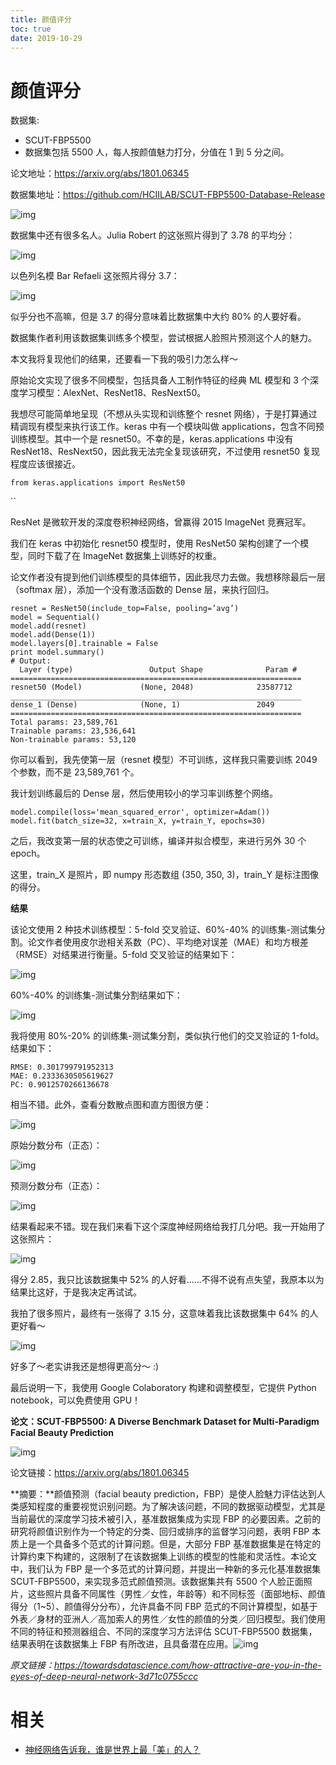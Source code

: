 ```yaml
---
title: 颜值评分
toc: true
date: 2019-10-29
---
```

# 颜值评分

数据集:

- SCUT-FBP5500
- 数据集包括 5500 人，每人按颜值魅力打分，分值在 1 到 5 分之间。

论文地址：https://arxiv.org/abs/1801.06345

数据集地址：https://github.com/HCIILAB/SCUT-FBP5500-Database-Release





![img](https://mmbiz.qpic.cn/mmbiz_png/KmXPKA19gW9GZkDofQ5eZoHSLcdCNjzaaq2bDV00VhxOVsnMlU31qsib9bTTd0JQicdpqhic3wbFicjkicXIb6sgVOQ/640?wx_fmt=png&tp=webp&wxfrom=5&wx_lazy=1&wx_co=1)



数据集中还有很多名人。Julia Robert 的这张照片得到了 3.78 的平均分：





![img](https://mmbiz.qpic.cn/mmbiz_png/KmXPKA19gW9GZkDofQ5eZoHSLcdCNjzauticSbMCadG4XSaicklZ5Dsxic2vE1j6baeJ2nia1ia3YN3uUfuyGwHFKKQ/640?wx_fmt=png&tp=webp&wxfrom=5&wx_lazy=1&wx_co=1)



以色列名模 Bar Refaeli 这张照片得分 3.7：





![img](https://mmbiz.qpic.cn/mmbiz_png/KmXPKA19gW9GZkDofQ5eZoHSLcdCNjzaqIFUQIouqfjictvYsSKK3NmDeibm1UXibxNvDDfWZYuVWGwxWtcYgVHnw/640?wx_fmt=png&tp=webp&wxfrom=5&wx_lazy=1&wx_co=1)



似乎分也不高嘛，但是 3.7 的得分意味着比数据集中大约 80% 的人要好看。



数据集作者利用该数据集训练多个模型，尝试根据人脸照片预测这个人的魅力。



本文我将复现他们的结果，还要看一下我的吸引力怎么样～



原始论文实现了很多不同模型，包括具备人工制作特征的经典 ML 模型和 3 个深度学习模型：AlexNet、ResNet18、ResNext50。



我想尽可能简单地呈现（不想从头实现和训练整个 resnet 网络），于是打算通过精调现有模型来执行该工作。keras 中有一个模块叫做 applications，包含不同预训练模型。其中一个是 resnet50。不幸的是，keras.applications 中没有 ResNet18、ResNext50，因此我无法完全复现该研究，不过使用 resnet50 复现程度应该很接近。



```
from keras.applications import ResNet50
```

``

ResNet 是微软开发的深度卷积神经网络，曾赢得 2015 ImageNet 竞赛冠军。



我们在 keras 中初始化 resnet50 模型时，使用 ResNet50 架构创建了一个模型，同时下载了在 ImageNet 数据集上训练好的权重。



论文作者没有提到他们训练模型的具体细节，因此我尽力去做。我想移除最后一层（softmax 层），添加一个没有激活函数的 Dense 层，来执行回归。



```
resnet = ResNet50(include_top=False, pooling=’avg’)
model = Sequential()
model.add(resnet)
model.add(Dense(1))
model.layers[0].trainable = False
print model.summary()
# Output:
  Layer (type)                 Output Shape              Param #    ================================================================= resnet50 (Model)             (None, 2048)              23587712   _________________________________________________________________ dense_1 (Dense)              (None, 1)                 2049       ================================================================= Total params: 23,589,761
Trainable params: 23,536,641
Non-trainable params: 53,120
```



你可以看到，我先使第一层（resnet 模型）不可训练，这样我只需要训练 2049 个参数，而不是 23,589,761 个。



我计划训练最后的 Dense 层，然后使用较小的学习率训练整个网络。



```
model.compile(loss='mean_squared_error', optimizer=Adam())
model.fit(batch_size=32, x=train_X, y=train_Y, epochs=30)
```



之后，我改变第一层的状态使之可训练，编译并拟合模型，来进行另外 30 个 epoch。



这里，train_X 是照片，即 numpy 形态数组 (350, 350, 3)，train_Y 是标注图像的得分。



**结果**



该论文使用 2 种技术训练模型：5-fold 交叉验证、60%-40% 的训练集-测试集分割。论文作者使用皮尔逊相关系数（PC）、平均绝对误差（MAE）和均方根差（RMSE）对结果进行衡量。5-fold 交叉验证的结果如下：





![img](https://mmbiz.qpic.cn/mmbiz_png/KmXPKA19gW9GZkDofQ5eZoHSLcdCNjzamcYhAUzWViav6Is0ht2MRXRXdJcL9fCfwsdpSSvdlDfjN45rNLapaCw/640?wx_fmt=png&tp=webp&wxfrom=5&wx_lazy=1&wx_co=1)



60%-40% 的训练集-测试集分割结果如下：





![img](https://mmbiz.qpic.cn/mmbiz_png/KmXPKA19gW9GZkDofQ5eZoHSLcdCNjzaRd1jicAE69KfGUsg6krMqCd7Lf6vfVCyDEZUUIwcv4T3mzoiboLlxpxg/640?wx_fmt=png&tp=webp&wxfrom=5&wx_lazy=1&wx_co=1)



我将使用 80%-20% 的训练集-测试集分割，类似执行他们的交叉验证的 1-fold。结果如下：



```
RMSE: 0.301799791952313
MAE: 0.2333630505619627
PC: 0.9012570266136678
```



相当不错。此外，查看分数散点图和直方图很方便：





![img](https://mmbiz.qpic.cn/mmbiz_png/KmXPKA19gW9GZkDofQ5eZoHSLcdCNjzaLC9OA9aY952KdEMPNMvHSyfud2sU0XomoxVwo9xafCj5oI1edQbrRQ/640?wx_fmt=png&tp=webp&wxfrom=5&wx_lazy=1&wx_co=1)



原始分数分布（正态）：





![img](https://mmbiz.qpic.cn/mmbiz_png/KmXPKA19gW9GZkDofQ5eZoHSLcdCNjzahoIod7GjrUY0MLc3bTYbaJG0BRfkplqVOFYaTKVdWC8Gb2SZUnJu9A/640?wx_fmt=png&tp=webp&wxfrom=5&wx_lazy=1&wx_co=1)



预测分数分布（正态）：





![img](https://mmbiz.qpic.cn/mmbiz_png/KmXPKA19gW9GZkDofQ5eZoHSLcdCNjzavwI0CQib5gwF8iacp6w2eLAaOraHxm2OkAeIW5DQiaVHJKspPl9vxbx8Q/640?wx_fmt=png&tp=webp&wxfrom=5&wx_lazy=1&wx_co=1)



结果看起来不错。现在我们来看下这个深度神经网络给我打几分吧。我一开始用了这张照片：





![img](https://mmbiz.qpic.cn/mmbiz_png/KmXPKA19gW9GZkDofQ5eZoHSLcdCNjzaicczPTrNF2x2iaSqzhVo2dgvRWbs7wrKTlcnX4a89XSN1ZnI5MEGiaLfA/640?wx_fmt=png&tp=webp&wxfrom=5&wx_lazy=1&wx_co=1)



得分 2.85，我只比该数据集中 52% 的人好看……不得不说有点失望，我原本以为结果比这好，于是我决定再试试。



我拍了很多照片，最终有一张得了 3.15 分，这意味着我比该数据集中 64% 的人更好看～





![img](https://mmbiz.qpic.cn/mmbiz_png/KmXPKA19gW9GZkDofQ5eZoHSLcdCNjzaYaaS3QuLUv5Kus9ec7ficwnJ0tThzy5nMlZfCqxIxu53iarUaGwTtdTA/640?wx_fmt=png&tp=webp&wxfrom=5&wx_lazy=1&wx_co=1)



好多了～老实讲我还是想得更高分～ :)



最后说明一下，我使用 Google Colaboratory 构建和调整模型，它提供 Python notebook，可以免费使用 GPU！



**论文：SCUT-FBP5500: A Diverse Benchmark Dataset for Multi-Paradigm Facial Beauty Prediction**





![img](https://mmbiz.qpic.cn/mmbiz_png/KmXPKA19gW9GZkDofQ5eZoHSLcdCNjzakJ9cD1MMICOCOpuZQDLuZaZWJT896gBIhIqlwKTMBdIaibBgiawqWNsw/640?wx_fmt=png&tp=webp&wxfrom=5&wx_lazy=1&wx_co=1)



论文链接：https://arxiv.org/abs/1801.06345



**摘要：**颜值预测（facial beauty prediction，FBP）是使人脸魅力评估达到人类感知程度的重要视觉识别问题。为了解决该问题，不同的数据驱动模型，尤其是当前最优的深度学习技术被引入，基准数据集成为实现 FBP 的必要因素。之前的研究将颜值识别作为一个特定的分类、回归或排序的监督学习问题，表明 FBP 本质上是一个具备多个范式的计算问题。但是，大部分 FBP 基准数据集是在特定的计算约束下构建的，这限制了在该数据集上训练的模型的性能和灵活性。本论文中，我们认为 FBP 是一个多范式的计算问题，并提出一种新的多元化基准数据集 SCUT-FBP5500，来实现多范式颜值预测。该数据集共有 5500 个人脸正面照片，这些照片具备不同属性（男性／女性，年龄等）和不同标签（面部地标、颜值得分（1~5）、颜值得分分布），允许具备不同 FBP 范式的不同计算模型，如基于外表／身材的亚洲人／高加索人的男性／女性的颜值的分类／回归模型。我们使用不同的特征和预测器组合、不同的深度学习方法评估 SCUT-FBP5500 数据集，结果表明在该数据集上 FBP 有所改进，且具备潜在应用。![img](https://mmbiz.qpic.cn/mmbiz_png/KmXPKA19gW8Zfpicd40EribGuaFicDBCRH6IOu1Rnc4T3W3J1wE0j6kQ6GorRSgicib0fmNrj3yzlokup2jia9Z0YVeA/640?wx_fmt=png&tp=webp&wxfrom=5&wx_lazy=1&wx_co=1)



*原文链接：https://towardsdatascience.com/how-attractive-are-you-in-the-eyes-of-deep-neural-network-3d71c0755ccc*


# 相关

- [神经网络告诉我，谁是世界上最「美」的人？](https://mp.weixin.qq.com/s?__biz=MzA3MzI4MjgzMw==&mid=2650740857&idx=2&sn=04dea5dca136363aef72753d09152b53&chksm=871adc07b06d55111903e8d303c9aeb6539fd2312e9cf4d4da4825cdbfece240799289177177&mpshare=1&scene=1&srcid=0414niL6T9LOAiow2QGrP6Pc#rd)
